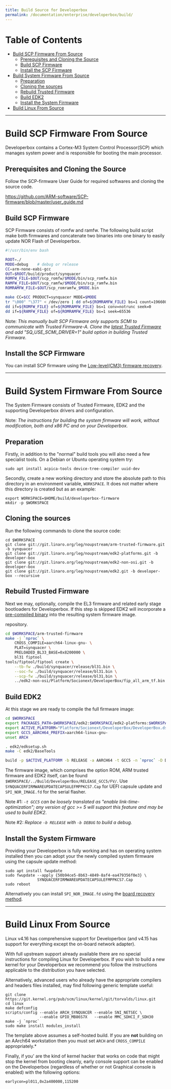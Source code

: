 ```yaml
---
title: Build Source for Developerbox
permalink: /documentation/enterprise/developerbox/build/
---
```

# Table of Contents

   * [Build SCP Firmware From Source](#build-scp-firmware-from-source)
      * [Prerequisites and Cloning the Source](#prerequisites-and-cloning-the-source)
      * [Build SCP Firmware](#build-scp-firmware)
      * [Install the SCP Firmware](#install-the-scp-firmware)
   * [Build System Firmware From Source](#build-system-firmware-from-source)
      * [Preparation](#preparation)
      * [Cloning the sources](#cloning-the-sources)
      * [Rebuild Trusted Firmware](#rebuild-trusted-firmware)
      * [Build EDK2](#build-edk2)
      * [Install the System Firmware](#install-the-system-firmware)
   * [Build Linux From Source](#build-linux-from-source)

<!-- Created by [gh-md-toc](https://github.com/ekalinin/github-markdown-toc) -->

***

# Build SCP Firmware From Source

Developerbox contains a Cortex-M3 System Control Processor(SCP) which manages
system power and is responsible for booting the main processor.

## Prerequisites and Cloning the Source

Follow the SCP-firmware User Guide for required softwares and
cloning the source code.

https://github.com/ARM-software/SCP-firmware/blob/master/user_guide.md

## Build SCP Firmware

SCP Firmware consists of romfw and ramfw. The following build script
make both firmwares and concatenate two binaries into one binary
to easily update NOR Flash of Developerbox.

~~~ sh
#!/usr/bin/env bash

ROOT=./
MODE=debug    # debug or release
CC=arm-none-eabi-gcc
OUT=$ROOT/build/product/synquacer
ROMFW_FILE=$OUT/scp_romfw/$MODE/bin/scp_romfw.bin
RAMFW_FILE=$OUT/scp_ramfw/$MODE/bin/scp_ramfw.bin
ROMRAMFW_FILE=$OUT/scp_romramfw_$MODE.bin

make CC=$CC PRODUCT=synquacer MODE=$MODE
tr "\000" "\377" < /dev/zero | dd of=${ROMRAMFW_FILE} bs=1 count=196608
dd if=${ROMFW_FILE} of=${ROMRAMFW_FILE} bs=1 conv=notrunc seek=0
dd if=${RAMFW_FILE} of=${ROMRAMFW_FILE} bs=1 seek=65536
~~~
Note: *This manually built SCP Firmware only supports SCMI to communicate with Trusted Firmware-A.
      Clone the [latest Trusted Firmware][2] and add "SQ_USE_SCMI_DRIVER=1" build option
      in building Trusted Firmware.*

[2]: https://github.com/ARM-software/arm-trusted-firmware

## Install the SCP Firmware

You can install SCP firmware using the [Low-level(CM3) firmware recovery](../installation/board-recovery.md#low-level-cm3-firmware-recovery).

***

# Build System Firmware From Source

The System Firmware consists of Trusted Firmware, EDK2 and the
supporting Developerbox drivers and configuration.

Note: *The instructions for building the system firmware will work, 
      without modification, both and x86 PC and on your Developerbox.*


## Preparation

Firstly, in addition to the "normal" build tools you will also need a
few specialist tools. On a Debian or Ubuntu operating system try:

~~~
sudo apt install acpica-tools device-tree-compiler uuid-dev
~~~

Secondly, create a new working directory and store the absolute path to
this directory in an environment variable, `WORKSPACE`. It does not
matter where this directory is created but as an example:

~~~
export WORKSPACE=$HOME/build/developerbox-firmware
mkdir -p $WORKSPACE
~~~

## Cloning the sources

Run the following commands to clone the source code:

~~~
cd $WORKSPACE
git clone git://git.linaro.org/leg/noupstream/arm-trusted-firmware.git -b synquacer
git clone git://git.linaro.org/leg/noupstream/edk2-platforms.git -b developer-box
git clone git://git.linaro.org/leg/noupstream/edk2-non-osi.git -b developer-box
git clone git://git.linaro.org/leg/noupstream/edk2.git -b developer-box --recursive
~~~

## Rebuild Trusted Firmware

Next we may, optionally, compile the EL3 firmware and related
early stage bootloaders for Developerbox. If this step is skipped EDK2
will incorporate a [pre-compiled binary][1] into the resulting
system firmware image.

[1]: https://git.linaro.org/leg/noupstream/edk2-non-osi.git/tree/Platform/Socionext/DeveloperBox/README?h=developer-box
repository.

~~~ sh
cd $WORKSPACE/arm-trusted-firmware
make -j `nproc` \
	CROSS_COMPILE=aarch64-linux-gnu- \
	PLAT=synquacer \
	PRELOADED_BL33_BASE=0x8200000 \
	bl31 fiptool
tools/fiptool/fiptool create \
	--tb-fw ./build/synquacer/release/bl31.bin \
	--soc-fw ./build/synquacer/release/bl31.bin \
	--scp-fw ./build/synquacer/release/bl31.bin \
	../edk2-non-osi/Platform/Socionext/DeveloperBox/fip_all_arm_tf.bin
~~~

## Build EDK2

At this stage we are ready to compile the full firmware image:

~~~ sh
cd $WORKSPACE
export PACKAGES_PATH=$WORKSPACE/edk2:$WORKSPACE/edk2-platforms:$WORKSPACE/edk2-non-osi
export ACTIVE_PLATFORM="Platform/Socionext/DeveloperBox/DeveloperBox.dsc"
export GCC5_AARCH64_PREFIX=aarch64-linux-gnu-
unset ARCH

. edk2/edksetup.sh
make -C edk2/BaseTools

build -p $ACTIVE_PLATFORM -b RELEASE -a AARCH64 -t GCC5 -n `nproc` -D DO_X86EMU=TRUE
~~~

The firmware image, which comprises the option ROM, ARM trusted
firmware and EDK2 itself, can be found
`$WORKSPACE/../Build/DeveloperBox/RELEASE_GCC5/FV/`. Use
`SYNQUACERFIRMWAREUPDATECAPSULEFMPPKCS7.Cap` for UEFI capsule update
and `SPI_NOR_IMAGE.fd` for the serial flasher.

Note #1: *`-t GCC5` can be loosely translated as "enable
         link-time-optimization"; any version of gcc >= 5 will
	 support this feature and may be used to build EDK2*.

Note #2: *Replace `-b RELEASE` with `-b DEBUG` to build a debug.*

## Install the System Firmware

Providing your Developerbox is fully working and has on operating system
installed then you can adopt your the newly compiled system firmware
using the capsule update method:

~~~
sudo apt install fwupdate
sudo fwupdate --apply {50b94ce5-8b63-4849-8af4-ea479356f0e3} \
              SYNQUACERFIRMWAREUPDATECAPSULEFMPPKCS7.Cap
sudo reboot
~~~

Alternatively you can install `SPI_NOR_IMAGE.fd` using the [board recovery method](../installation/board-recovery.md).

***

# Build Linux From Source

Linux v4.16 has comprehensive support for Developerbox (and v4.15 has
support for everything except the on-board network adapter).

With full upstream support already available there are no special
instructions for compiling Linux for Developerbox. If you wish to build
a new kernel for your Developerbox we recommend you follow the
instructions applicable to the distribution you have selected.

Alternatively, advanced users who already have the appropriate compilers
and headers files installed, may find following generic template useful:

~~~
git clone https://git.kernel.org/pub/scm/linux/kernel/git/torvalds/linux.git
cd linux
make defconfig
scripts/config --enable ARCH_SYNQUACER --enable SNI_NETSEC \
               --enable GPIO_MB86S7X   --enable MMC_SDHCI_F_SDH30
make -j `nproc`
sudo make install modules_install
~~~

The template above assumes a self-hosted build. If you are **not**
building on an AArch64 workstation then you must set `ARCH` and
`CROSS_COMPILE` appropriately.*

Finally, if you' are the kind of kernel hacker that works on code that
might stop the kernel from booting cleanly, early console support can be
enabled on the Developerbox (regardless of whether or not Graphical
console is enabled) with the following options:

~~~
earlycon=pl011,0x2a400000,115200
~~~
